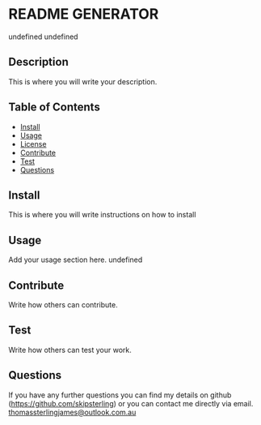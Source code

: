 # README GENERATOR
  undefined
  undefined
  ## Description
  This is where you will write your description.
  
  ## Table of Contents
  - [Install](#install)
  - [Usage](#usage)
  - [License](#license)
  - [Contribute](#contribute)
  - [Test](#test)
  - [Questions](#questions)

  ## Install
  This is where you will write instructions on how to install
  ## Usage
  Add your usage section here.
  undefined
  ## Contribute
  Write how others can contribute.
  ## Test
  Write how others can test your work.

## Questions
If you have any further questions you can find my details on github (https://github.com/skipsterling)
or you can contact me directly via email. thomassterlingjames@outlook.com.au
